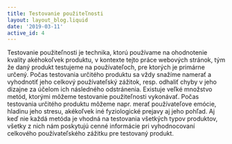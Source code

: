```yaml
---
title: Testovanie použiteľnosti
layout: layout_blog.liquid
date: '2019-03-11'
active_id: 4
---
```


Testovanie použiteľnosti je technika, ktorú používame na ohodnotenie kvality akéhokoľvek produktu, v kontexte tejto práce webových stránok, tým že daný produkt testujeme na používateľoch, pre ktorých je primárne určený. Počas testovania určitého produktu sa vždy snažíme namerať a vyhodnotiť jeho celkový používateľský zážitok, resp. odhaliť chyby v jeho dizajne za účelom ich následného odstránenia. Existuje veľké množstvo metód, ktorými môžeme testovanie použiteľnosti vykonávať. Počas testovania určitého produktu môžeme napr. merať používateľove emócie, hladinu jeho stresu, akékoľvek iné fyziologické prejavy aj jeho pohľad. Aj keď nie každá metóda je vhodná na testovania všetkých typov produktov, všetky z nich nám poskytujú cenné informácie pri vyhodnocovaní celkového používateľského zážitku pre testovaný produkt.